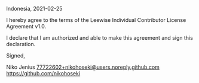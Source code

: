Indonesia, 2021-02-25

I hereby agree to the terms of the Leewise Individual Contributor License
Agreement v1.0.

I declare that I am authorized and able to make this agreement and sign this
declaration.

Signed,

Niko Jenius 77722602+nikohoseki@users.noreply.github.com https://github.com/nikohoseki
